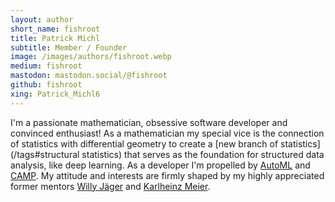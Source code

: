 ```yaml
---
layout: author
short_name: fishroot
title: Patrick Michl
subtitle: Member / Founder
image: /images/authors/fishroot.webp
medium: fishroot
mastodon: mastodon.social/@fishroot
github: fishroot
xing: Patrick_Michl6
---
```


I'm a passionate mathematician, obsessive software developer and convinced
enthusiast! As a mathematician my special vice is the connection of statistics
with differential geometry to create a [new branch of
statistics](/tags#structural statistics) that serves as the foundation for
structured data analysis, like deep learning. As a developer I'm propelled by
[AutoML](/tags#AutoML) and [CAMP](/tags#CAMP). My attitude and interests are
firmly shaped by my highly appreciated former mentors [Willy
Jäger](https://de.wikipedia.org/wiki/Willi_J%C3%A4ger) and [Karlheinz
Meier](https://de.wikipedia.org/wiki/Karlheinz_Meier).
